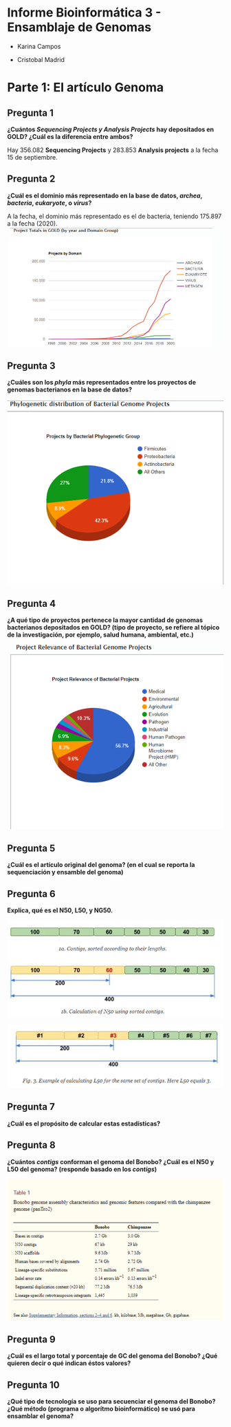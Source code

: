 Informe Bioinformática 3 - Ensamblaje de Genomas
====

* Karina Campos

* Cristobal Madrid

# Parte 1: El artículo Genoma

## Pregunta 1

**¿Cuántos *Sequencing Projects y Analysis Projects* hay depositados en GOLD? ¿Cuál es la diferencia entre ambos?**

Hay 356.082 **Sequencing Projects** y 283.853 **Analysis projects** a la fecha 15 de septiembre. 

## Pregunta 2

**¿Cuál es el dominio más representado en la base de datos, *archea*, *bacteria*, *eukaryote*, o *virus*?**


A la fecha, el dominio más representado es el de bacteria, teniendo 175.897 a la fecha (2020).
![1](https://raw.githubusercontent.com/CoderProgramerPro/bioinformatica/master/informe%203/Imagenes%20informe%203/1.png)

## Pregunta 3

**¿Cuáles son los *phyla* más representados entre los proyectos de genomas bacterianos en la base de datos?**


![2](https://raw.githubusercontent.com/CoderProgramerPro/bioinformatica/master/informe%203/Imagenes%20informe%203/2.png)


## Pregunta 4

**¿A qué tipo de proyectos pertenece la mayor cantidad de genomas bacterianos depositados en GOLD? 
(tipo de proyecto, se refiere al tópico de la investigación, por ejemplo, salud humana, ambiental, etc.)**



![3](https://raw.githubusercontent.com/CoderProgramerPro/bioinformatica/master/informe%203/Imagenes%20informe%203/3.png)



## Pregunta 5

**¿Cuál es el artículo original del genoma? (en el cual se reporta la sequenciación y ensamble del genoma)**

## Pregunta 6

**Explica, qué es el N50, L50, y NG50.**



![4](https://raw.githubusercontent.com/CoderProgramerPro/bioinformatica/master/informe%203/Imagenes%20informe%203/4.png)




![5](https://raw.githubusercontent.com/CoderProgramerPro/bioinformatica/master/informe%203/Imagenes%20informe%203/5.png)



## Pregunta 7

**¿Cuál es el propósito de calcular estas estadísticas?**

## Pregunta 8

**¿Cuántos *contigs* conforman el genoma del Bonobo? ¿Cuál es el N50 y L50 del genoma? (responde basado en los *contigs*)**



![6](https://raw.githubusercontent.com/CoderProgramerPro/bioinformatica/master/informe%203/Imagenes%20informe%203/6.png)


## Pregunta 9

**¿Cuál es el largo total y porcentaje de GC del genoma del Bonobo? ¿Qué quieren decir o qué indican éstos valores?**

## Pregunta 10

**¿Qué tipo de tecnología se uso para secuenciar el genoma del Bonobo? ¿Qué método (programa o algorítmo bioinformático) se usó para ensamblar el genoma?**



